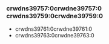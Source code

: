 ### crwdns39757:0crwdne39757:0 crwdns39759:0crwdne39759:0

- crwdns39761:0crwdne39761:0
- crwdns39763:0crwdne39763:0
